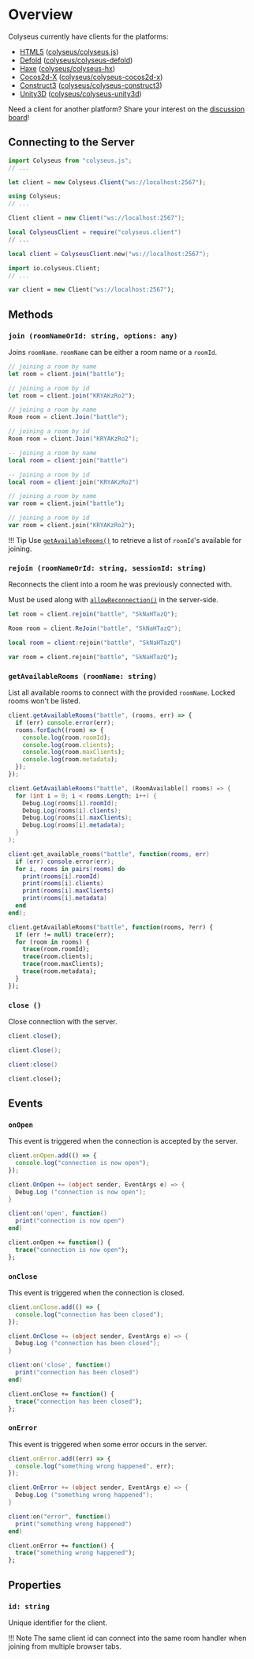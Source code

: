 # Overview

Colyseus currently have clients for the platforms:

- [HTML5](/getting-started/javascript-client) ([colyseus/colyseus.js](https://github.com/colyseus/colyseus.js))
- [Defold](/getting-started/defold-client) ([colyseus/colyseus-defold](https://github.com/colyseus/colyseus-defold))
- [Haxe](/getting-started/haxe-client) ([colyseus/colyseus-hx](https://github.com/colyseus/colyseus-hx))
- [Cocos2d-X](/getting-started/cocos2dx-client) ([colyseus/colyseus-cocos2d-x](https://github.com/colyseus/colyseus-cocos2d-x))
- [Construct3](/getting-started/construct3-client) ([colyseus/colyseus-construct3](https://github.com/colyseus/colyseus-construct3))
- [Unity3D](/getting-started/unity3d-client) ([colyseus/colyseus-unity3d](https://github.com/colyseus/colyseus-unity3d))

Need a client for another platform? Share your interest on the [discussion board](https://discuss.colyseus.io/)!

## Connecting to the Server

```typescript fct_label="JavaScript"
import Colyseus from "colyseus.js";
// ...

let client = new Colyseus.Client("ws://localhost:2567");
```

```csharp fct_label="C#"
using Colyseus;
// ...

Client client = new Client("ws://localhost:2567");
```

```lua fct_label="lua"
local ColyseusClient = require("colyseus.client")
// ...

local client = ColyseusClient.new("ws://localhost:2567");
```

```haxe fct_label="Haxe"
import io.colyseus.Client;
// ...

var client = new Client("ws://localhost:2567");
```

## Methods

### `join (roomNameOrId: string, options: any)`

Joins `roomName`. `roomName` can be either a room name or a `roomId`.

```typescript fct_label="JavaScript"
// joining a room by name
let room = client.join("battle");

// joining a room by id
let room = client.join("KRYAKzRo2");
```

```csharp fct_label="C#"
// joining a room by name
Room room = client.Join("battle");

// joining a room by id
Room room = client.Join("KRYAKzRo2");
```

```lua fct_label="lua"
-- joining a room by name
local room = client:join("battle")

-- joining a room by id
local room = client:join("KRYAKzRo2")
```

```haxe fct_label="Haxe"
// joining a room by name
var room = client.join("battle");

// joining a room by id
var room = client.join("KRYAKzRo2");
```

!!! Tip
    Use [`getAvailableRooms()`](#getavailablerooms-roomname-string) to retrieve a list of `roomId`'s available for joining.

### `rejoin (roomNameOrId: string, sessionId: string)`

Reconnects the client into a room he was previously connected with.

Must be used along with [`allowReconnection()`](/server/room#allowreconnection-client-seconds) in the server-side.

```typescript fct_label="JavaScript"
let room = client.rejoin("battle", "SkNaHTazQ");
```

```csharp fct_label="C#"
Room room = client.ReJoin("battle", "SkNaHTazQ");
```

```lua fct_label="lua"
local room = client:rejoin("battle", "SkNaHTazQ")
```

```haxe fct_label="Haxe"
var room = client.rejoin("battle", "SkNaHTazQ");
```

### `getAvailableRooms (roomName: string)`

List all available rooms to connect with the provided `roomName`. Locked rooms
won't be listed.

```typescript fct_label="JavaScript"
client.getAvailableRooms("battle", (rooms, err) => {
  if (err) console.error(err);
  rooms.forEach((room) => {
    console.log(room.roomId);
    console.log(room.clients);
    console.log(room.maxClients);
    console.log(room.metadata);
  });
});
```

```csharp fct_label="C#"
client.GetAvailableRooms("battle", (RoomAvailable[] rooms) => {
  for (int i = 0; i < rooms.Length; i++) {
    Debug.Log(rooms[i].roomId);
    Debug.Log(rooms[i].clients);
    Debug.Log(rooms[i].maxClients);
    Debug.Log(rooms[i].metadata);
  }
);
```

```lua fct_label="lua"
client:get_available_rooms("battle", function(rooms, err)
  if (err) console.error(err);
  for i, rooms in pairs(rooms) do
    print(rooms[i].roomId)
    print(rooms[i].clients)
    print(rooms[i].maxClients)
    print(rooms[i].metadata)
  end
end);
```

```haxe fct_label="Haxe"
client.getAvailableRooms("battle", function(rooms, ?err) {
  if (err != null) trace(err);
  for (room in rooms) {
    trace(room.roomId);
    trace(room.clients);
    trace(room.maxClients);
    trace(room.metadata);
  }
});
```

### `close ()`

Close connection with the server.

```typescript fct_label="JavaScript"
client.close();
```

```csharp fct_label="C#"
client.Close();
```

```lua fct_label="lua"
client:close()
```

```haxe fct_label="Haxe"
client.close();
```

## Events

### `onOpen`

This event is triggered when the connection is accepted by the server.

```typescript fct_label="JavaScript"
client.onOpen.add(() => {
  console.log("connection is now open");
});
```

```csharp fct_label="C#"
client.OnOpen += (object sender, EventArgs e) => {
  Debug.Log ("connection is now open");
}
```

```lua fct_label="lua"
client:on('open', function()
  print("connection is now open")
end)
```

```haxe fct_label="Haxe"
client.onOpen += function() {
  trace("connection is now open");
};
```

### `onClose`

This event is triggered when the connection is closed.

```typescript fct_label="JavaScript"
client.onClose.add(() => {
  console.log("connection has been closed");
});
```

```csharp fct_label="C#"
client.OnClose += (object sender, EventArgs e) => {
  Debug.Log ("connection has been closed");
}
```

```lua fct_label="lua"
client:on('close', function()
  print("connection has been closed")
end)
```

```haxe fct_label="Haxe"
client.onClose += function() {
  trace("connection has been closed");
};
```

### `onError`

This event is triggered when some error occurs in the server.

```typescript fct_label="JavaScript"
client.onError.add((err) => {
  console.log("something wrong happened", err);
});
```

```csharp fct_label="C#"
client.OnError += (object sender, EventArgs e) => {
  Debug.Log ("something wrong happened");
}
```

```lua fct_label="lua"
client:on("error", function()
  print("something wrong happened")
end)
```

```haxe fct_label="Haxe"
client.onError += function() {
  trace("something wrong happened");
};
```

<!-- TODO: document raw `onMessage` -->
<!-- ### `onMessage` -->

## Properties

### `id: string`

Unique identifier for the client.

!!! Note
    The same client id can connect into the same room handler when joining from multiple browser tabs.
